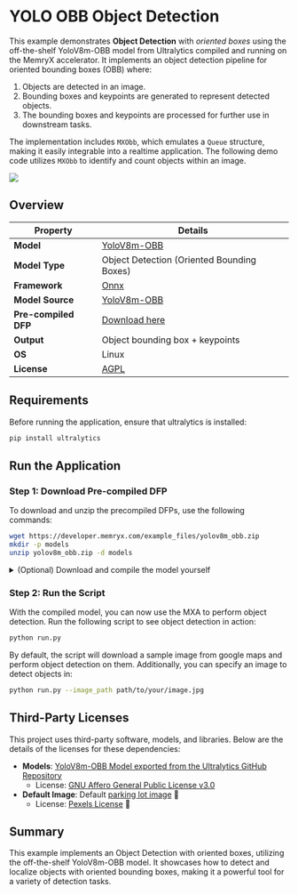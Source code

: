 # YOLO OBB Object Detection

This example demonstrates **Object Detection** with *oriented boxes* using the
off-the-shelf YoloV8m-OBB model from Ultralytics compiled and running on the
MemryX accelerator. It implements an object detection pipeline for oriented
bounding boxes (OBB) where:

1. Objects are detected in an image.
2. Bounding boxes and keypoints are generated to represent detected objects.
3. The bounding boxes and keypoints are processed for further use in downstream tasks.

The implementation includes `MXObb`, which emulates a `Queue` structure, making
it easily integrable into a realtime application. The following demo code
utilizes `MXObb` to identify and count objects within an image.

![](assets/parking_lot_output.png)

## Overview

| Property             | Details                                                                    |
|----------------------|----------------------------------------------------------------------------|
| **Model**            | [YoloV8m-OBB](https://github.com/ultralytics/ultralytics)                  |
| **Model Type**       | Object Detection (Oriented Bounding Boxes)                                 |
| **Framework**        | [Onnx](https://onnx.ai/)                                                   |
| **Model Source**     | [YoloV8m-OBB](https://github.com/ultralytics/ultralytics)                  |
| **Pre-compiled DFP** | [Download here](https://developer.memryx.com/example_files/yolov8_obb.zip) |
| **Output**           | Object bounding box + keypoints                                            |
| **OS**               | Linux                                                                      |
| **License**          | [AGPL](LICENSE.md)                                                         |

## Requirements

Before running the application, ensure that ultralytics is installed:

```bash
pip install ultralytics
```

## Run the Application

### Step 1: Download Pre-compiled DFP

To download and unzip the precompiled DFPs, use the following commands:
```bash
wget https://developer.memryx.com/example_files/yolov8m_obb.zip
mkdir -p models
unzip yolov8m_obb.zip -d models
```

<details>
<summary> (Optional) Download and compile the model yourself </summary>
If you prefer, you can download and compile the model rather than using the precompiled version. Download the pre-trained YoloV8m-OBB model:

```bash
cd models/
python3 export_model.py
```

You can now use the MemryX Neural Compiler to compile the model and generate the DFP file required by the accelerator:

```bash
mx_nc -v -m yolov8m-obb.onnx --autocrop
mv model_0_yolov8m-obb_post.onnx yolov8m-obb_post.onnx
```
</details>

### Step 2: Run the Script

With the compiled model, you can now use the MXA to perform object detection. Run the following script to see object detection in action:

```bash
python run.py
```

By default, the script will download a sample image from google maps and perform object detection on them. Additionally, you can specify an image to detect objects in:

```bash
python run.py --image_path path/to/your/image.jpg
```

## Third-Party Licenses

This project uses third-party software, models, and libraries. Below are the details of the licenses for these dependencies:

- **Models**: [YoloV8m-OBB Model exported from the Ultralytics GitHub Repository](https://github.com/ultralytics/ultralytics)  
  - License: [GNU Affero General Public License v3.0](https://github.com/ultralytics/ultralytics/blob/main/LICENSE)
- **Default Image**: Default [parking lot image](https://www.pexels.com/photo/public-parking-with-modern-cars-in-rows-4196105/) 🔗  
  - License: [Pexels License](https://www.pexels.com/license/) 🔗

## Summary

This example implements an Object Detection with oriented boxes, utilizing the
off-the-shelf YoloV8m-OBB model. It showcases how to detect and localize
objects with oriented bounding boxes, making it a powerful tool for a variety
of detection tasks.


